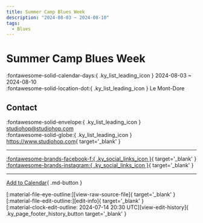 ```yaml
---
title: Summer Camp Blues Week
description: "2024-08-03 ~ 2024-08-10"
tags:
  - Blues
---
```


# Summer Camp Blues Week 

:fontawesome-solid-calendar-days:{ .ky_list_leading_icon } 2024-08-03 ~ 2024-08-10  
:fontawesome-solid-location-dot:{ .ky_list_leading_icon } Le Mont-Dore  

## Contact

:fontawesome-solid-envelope:{ .ky_list_leading_icon } <studiohop@studiohop.com>  
:fontawesome-solid-globe:{ .ky_list_leading_icon } <https://www.studiohop.com>{ target='_blank' }  

---

 [:fontawesome-brands-facebook-f:{ .ky_social_links_icon }](https://www.facebook.com/studiohop){ target='_blank' } [:fontawesome-brands-instagram:{ .ky_social_links_icon }](https://instagram.com/studio_hop_toulouse){ target='_blank' }

---

[Add to Calendar](https://swing.news/ics/en/2024/fr/summer-camp-blues-week-2024.ics){ .md-button }

<div class="ky_page_footer" markdown>
<div class="ky_page_footer_trailing" markdown="span">
[:material-file-eye-outline:][view-raw-source-file]{ target='_blank' }
[:material-file-edit-outline:][edit-info]{ target='_blank' }
</div>
<div class="ky_page_footer_leading" markdown="span">
[:material-clock-edit-outline: 2024-07-14 20:30 UTC][view-edit-history]{ .ky_page_footer_history_button target='_blank' }
</div>
</div>

[view-raw-source-file]: https://github.com/swingdance/events/blob/main/2024/fr/summer-camp-blues-week-2024.json "View Raw Source File"
[edit-info]: https://github.com/swingdance/events/issues/new?assignees=&labels=update+event&projects=&template=03-update_entity.yml&title=%5B2024%2Ffr%5D%20Summer%20Camp%20Blues%20Week&region=fr&year=2024&id=summer-camp-blues-week-2024&name=Summer%20Camp%20Blues%20Week&org_id= "Edit Info"

[view-edit-history]: https://github.com/swingdance/events/commits/main/2024/fr/summer-camp-blues-week-2024.json "View Edit History"
